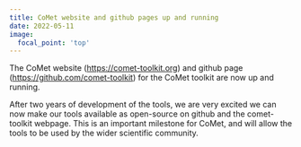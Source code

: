 ```yaml
---
title: CoMet website and github pages up and running
date: 2022-05-11
image:
  focal_point: 'top'
---
```


The CoMet website (https://comet-toolkit.org) and github page (https://github.com/comet-toolkit) for the CoMet toolkit are now up and running.

<!--more-->

After two years of development of the tools, we are very excited we can now make our tools available as open-source on github and the comet-toolkit webpage.
This is an important milestone for CoMet, and will allow the tools to be used by the wider scientific community.
